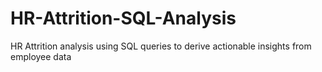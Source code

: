 # HR-Attrition-SQL-Analysis
HR Attrition analysis using SQL queries to derive actionable insights from employee data
